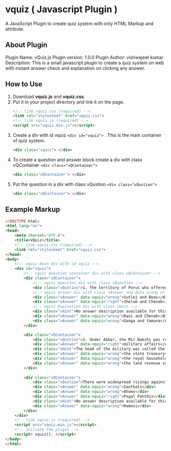 # vquiz ( Javascript Plugin )
A JavaScript Plugin to create quiz system with only HTML Markup and attribute.

## About Plugin
Plugin Name: vQuiz.js
Plugin version: 1.0.0
Plugin Author: vishwajeet kumar
Description: This is a small javascript plugin to create a quiz system on web with instant answer check and explanation on clicking any answer.

## How to Use
1. Download **vquiz.js** and **vquiz.css**. 
2. Put it in your project directory and link it on the page.
    ```html
    <!-- link vquiz.css (required) -->
    <link rel="stylesheet" href="vquiz.css">
    <!-- link vquiz.js (required) -->
    <script src="vquiz.min.js"></script>
    ```
3. Create a div with id vquiz ```<div id="vquiz">``` . This is the main container of quiz system.
   ```html
   <div class="vquiz"> </div>
   ```
4. To create a question and answer block create a div with class vQContainer ```<div class="vQContainer">```
   ```html
   <div class="vQContainer"> </div>
   ```
5. Put the question in a div with class vQustion ```<div class="vQustion">```
   ```html
   <div class="vQContainer"> </div>
   ```


## Example Markup



```html
<!DOCTYPE html>
<html lang="en">
<head>
	<meta charset="UTF-8">
	<title>VQuiz</title>
	<!-- link vquiz.css (required) -->
	<link rel="stylesheet" href="vquiz.css">
</head>
<body>
	<!-- vquiz main div with id vquiz -->
	<div id="vquiz">
		<!-- vquiz question container div with class vQContainer -->
		<div class="vQContainer">
			<!-- vquiz question div with class vQuestion -->
			<div class="vQustion">1. The territory of Porus who offered strong resistance to Alexander was situated between the rivers of</div>
			<!-- vquiz answer div with class vAnswer and data wrong or right -->
			<div class="vAnswer" data-vquiz="wrong">Sutlej and Beas</div>
			<div class="vAnswer" data-vquiz="right">Jhelum and Chenab</div>
			<!-- vquiz Explantion div with class vHint -->
			<div class="vHint">No answer description available for this question. Let us discuss.</div>
			<div class="vAnswer" data-vquiz="wrong">Ravi and Chenab</div>
			<div class="vAnswer" data-vquiz="wrong">Ganga and Yamuna</div>
		</div>

		<div class="vQContainer">
			<div class="vQustion">2. Under Akbar, the Mir Bakshi was required to look after</div>
			<div class="vAnswer" data-vquiz="right">military affairs</div>
			<div class="vHint">The head of the military was called the Mir Bakshi, appointed from among the leading nobles of the court. The Mir Bakshi was in charge of intelligence gathering, and also made recommendations to the emperor for military appointments and promotions.</div>
			<div class="vAnswer" data-vquiz="wrong">the state treasury</div>
			<div class="vAnswer" data-vquiz="wrong">the royal household</div>
			<div class="vAnswer" data-vquiz="wrong">the land revenue system</div>
		</div>
		
		<div class="vQContainer">
			<div class="vQustion">There were widespread risings against the British in the 1820s. Which one of the following did not revolt in the 1820s?</div>
			<div class="vAnswer" data-vquiz="wrong">Santhals</div>
			<div class="vAnswer" data-vquiz="wrong">Ahoms</div>
			<div class="vAnswer" data-vquiz="right">Pagal Panthis</div>
			<div class="vHint">No answer description available for this question. Let us discuss.</div>
			<div class="vAnswer" data-vquiz="wrong">Ramosi</div>
		</div>
	</div>
	<!-- link vquiz.js (required) -->
	<script src="vquiz.min.js"></script>
	<!-- initiate the plugin -->
	<script> vquiz(); </script>
</body>
</html>
```
